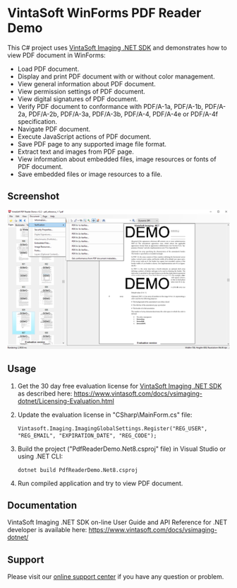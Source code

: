 # VintaSoft WinForms PDF Reader Demo

This C# project uses <a href="https://www.vintasoft.com/vsimaging-dotnet-index.html">VintaSoft Imaging .NET SDK</a> and demonstrates how to view PDF document in WinForms:
* Load PDF document.
* Display and print PDF document with or without color management.
* View general information about PDF document.
* View permission settings of PDF document.
* View digital signatures of PDF document.
* Verify PDF document to conformance with PDF/A-1a, PDF/A-1b, PDF/A-2a, PDF/A-2b, PDF/A-3a, PDF/A-3b, PDF/A-4, PDF/A-4e or PDF/A-4f specification.
* Navigate PDF document.
* Execute JavaScript actions of PDF document.
* Save PDF page to any supported image file format.
* Extract text and images from PDF page.
* View information about embedded files, image resources or fonts of PDF document.
* Save embedded files or image resources to a file.


## Screenshot
<img src="vintasoft-pdf-reader-demo.png" title="VintaSoft PDF Reader Demo">


## Usage
1. Get the 30 day free evaluation license for <a href="https://www.vintasoft.com/vsimaging-dotnet-index.html" target="_blank">VintaSoft Imaging .NET SDK</a> as described here: <a href="https://www.vintasoft.com/docs/vsimaging-dotnet/Licensing-Evaluation.html" target="_blank">https://www.vintasoft.com/docs/vsimaging-dotnet/Licensing-Evaluation.html</a>

2. Update the evaluation license in "CSharp\MainForm.cs" file:
   ```
   Vintasoft.Imaging.ImagingGlobalSettings.Register("REG_USER", "REG_EMAIL", "EXPIRATION_DATE", "REG_CODE");
   ```

3. Build the project ("PdfReaderDemo.Net8.csproj" file) in Visual Studio or using .NET CLI:
   ```
   dotnet build PdfReaderDemo.Net8.csproj
   ```

4. Run compiled application and try to view PDF document.


## Documentation
VintaSoft Imaging .NET SDK on-line User Guide and API Reference for .NET developer is available here: https://www.vintasoft.com/docs/vsimaging-dotnet/


## Support
Please visit our <a href="https://myaccount.vintasoft.com/">online support center</a> if you have any question or problem.
